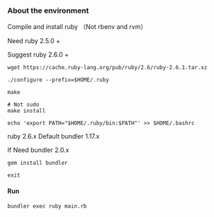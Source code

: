 ### About the environment

Compile and install ruby （Not rbenv and rvm）

Need ruby 2.5.0 +

Suggest ruby 2.6.0 +

```
wget https://cache.ruby-lang.org/pub/ruby/2.6/ruby-2.6.1.tar.xz

./configure --prefix=$HOME/.ruby

make

# Not sudo
make install

echo 'export PATH="$HOME/.ruby/bin:$PATH"' >> $HOME/.bashrc
```

ruby 2.6.x Default bundler 1.17.x

If Need bundler 2.0.x
```
gem install bundler

exit
```

#### Run
```
bundler exec ruby main.rb
```

